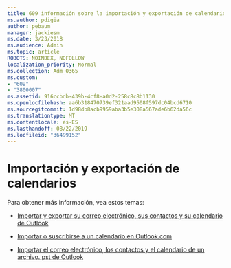 ```yaml
---
title: 609 información sobre la importación y exportación de calendarios
ms.author: pdigia
author: pebaum
manager: jackiesm
ms.date: 3/23/2018
ms.audience: Admin
ms.topic: article
ROBOTS: NOINDEX, NOFOLLOW
localization_priority: Normal
ms.collection: Adm_O365
ms.custom:
- "609"
- "3800007"
ms.assetid: 916ccbdb-439b-4cf8-a0d2-258c8c8b1130
ms.openlocfilehash: aa6b318470739ef321aad9508f597dc04bcd6710
ms.sourcegitcommit: 1d98db8acb9959aba3b5e308a567ade6b62da56c
ms.translationtype: MT
ms.contentlocale: es-ES
ms.lasthandoff: 08/22/2019
ms.locfileid: "36499152"
---
```

# <a name="importing-and-exporting-calendars"></a>Importación y exportación de calendarios

Para obtener más información, vea estos temas:
  
- [Importar y exportar su correo electrónico, sus contactos y su calendario de Outlook](https://support.office.com/article/92577192-3881-4502-b79d-c3bbada6c8ef)

- [Importar o suscribirse a un calendario en Outlook.com](https://support.office.com/article/cff1429c-5af6-41ec-a5b4-74f2c278e98c)

- [Importar el correo electrónico, los contactos y el calendario de un archivo. pst de Outlook](https://support.office.com/article/431a8e9a-f99f-4d5f-ae48-ded54b3440ac)
